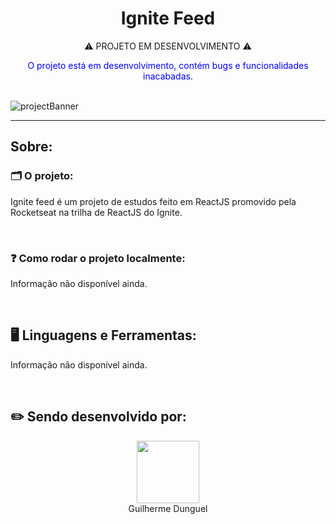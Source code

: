 <h1 align="center">Ignite Feed</h1>
<p align="center">⚠️ PROJETO EM DESENVOLVIMENTO ⚠️</p>
<p align="center" style="color:blue">O projeto está em desenvolvimento, contém bugs e funcionalidades inacabadas.</p>
<br>
<img src='https://i.imgur.com/qRINZPO.jpeg' alt='projectBanner'>
<hr>
<h2>Sobre:</h2>
  <h3>🗂️ O projeto:</h3>
  <p>Ignite feed é um projeto de estudos feito em ReactJS promovido pela Rocketseat na trilha de ReactJS do Ignite.</p>
   <br>
    
  <h3>❓ Como rodar o projeto localmente: </h3>
  
  <p> Informação não disponível ainda. </p>
  <br>
<h2>🖥️ Linguagens e Ferramentas:</h2>
<p>
  <p> Informação não disponível ainda. </p>
</p>
<br>
<h2>✏️ Sendo desenvolvido por:</h2>
<div align='center'>
  <img src="https://avatars.githubusercontent.com/u/89926690?v=4" width="100px">
  <br>
  <a align='center' src="https://github.com/GuilhermeDunguel">Guilherme Dunguel</a>
</div>
